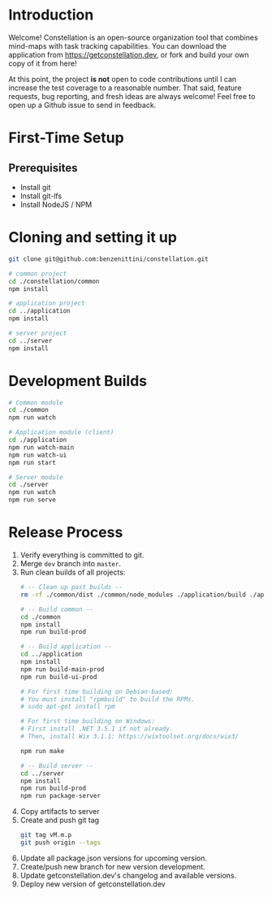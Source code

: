 
# Introduction

Welcome! Constellation is an open-source organization tool that combines mind-maps with task tracking capabilities. You can download the application from https://getconstellation.dev, or fork and build your own copy of it from here!

At this point, the project **is not** open to code contributions until I can increase the test coverage to a reasonable number. That said, feature requests, bug reporting, and fresh ideas are always welcome! Feel free to open up a Github issue to send in feedback.

# First-Time Setup

## Prerequisites

* Install git
* Install git-lfs
* Install NodeJS / NPM

# Cloning and setting it up

```bash
git clone git@github.com:benzenittini/constellation.git

# common project
cd ./constellation/common
npm install

# application project
cd ../application
npm install

# server project
cd ../server
npm install
```

# Development Builds

```bash
# Common module
cd ./common
npm run watch

# Application module (client)
cd ./application
npm run watch-main
npm run watch-ui
npm run start

# Server module
cd ./server
npm run watch
npm run serve
```

# Release Process

1. Verify everything is committed to git.
1. Merge `dev` branch into `master`.
1. Run clean builds of all projects:
    ```bash
    # -- Clean up past builds --
    rm -rf ./common/dist ./common/node_modules ./application/build ./application/node_modules ./application/out ./server/dist ./server/node_modules

    # -- Build common --
    cd ./common
    npm install
    npm run build-prod

    # -- Build application --
    cd ../application
    npm install
    npm run build-main-prod
    npm run build-ui-prod

    # For first time building on Debian-based:
    # You must install "rpmbuild" to build the RPMs.
    # sudo apt-get install rpm

    # For first time building on Windows:
    # First install .NET 3.5.1 if not already.
    # Then, install Wix 3.1.1: https://wixtoolset.org/docs/wix3/

    npm run make

    # -- Build server --
    cd ../server
    npm install
    npm run build-prod
    npm run package-server
    ```
1. Copy artifacts to server
1. Create and push git tag
    ```bash
    git tag vM.m.p
    git push origin --tags
    ```
1. Update all package.json versions for upcoming version.
1. Create/push new branch for new version development.
1. Update getconstellation.dev's changelog and available versions.
1. Deploy new version of getconstellation.dev